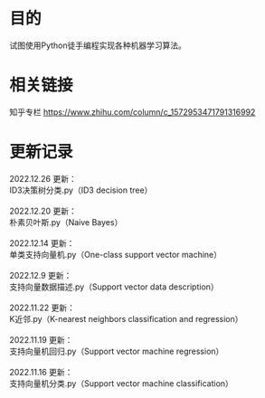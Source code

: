 # 目的
试图使用Python徒手编程实现各种机器学习算法。
# 相关链接
知乎专栏 https://www.zhihu.com/column/c_1572953471791316992
# 更新记录
2022.12.26 更新：\
ID3决策树分类.py（ID3 decision tree）\
\
2022.12.20 更新：\
朴素贝叶斯.py（Naive Bayes）\
\
2022.12.14 更新：\
单类支持向量机.py（One-class support vector machine）\
\
2022.12.9 更新：\
支持向量数据描述.py（Support vector data description）\
\
2022.11.22 更新：\
K近邻.py（K-nearest neighbors classification and regression）\
\
2022.11.19 更新：\
支持向量机回归.py（Support vector machine regression）\
\
2022.11.16 更新：\
支持向量机分类.py（Support vector machine classification）
